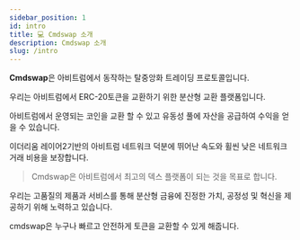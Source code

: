 ```yaml
---
sidebar_position: 1
id: intro
title: 💻 Cmdswap 소개
description: Cmdswap 소개
slug: /intro
---
```


**Cmdswap**은 아비트럼에서 동작하는 탈중앙화 트레이딩 프로토콜입니다.

우리는 아비트럼에서 ERC-20토큰을 교환하기 위한 분산형 교환 플랫폼입니다.

아비트럼에서 운영되는 코인을 교환 할 수 있고 유동성 풀에 자산을 공급하여 수익을 얻을 수 있습니다.

이더리움 레이어2기반의 아비트럼 네트워크 덕분에 뛰어난 속도와 휠씬 낮은 네트워크 거래 비용을 보장합니다.

> Cmdswap은 아비트럼에서 최고의 덱스 플랫폼이 되는 것을 목표로 합니다.

우리는 고품질의 제품과 서비스를 통해 분산형 금융에 진정한 가치, 공정성 및 혁신을 제공하기 위해 노력하고 있습니다.

cmdswap은 누구나 빠르고 안전하게 토큰을 교환할 수 있게 해줍니다.

